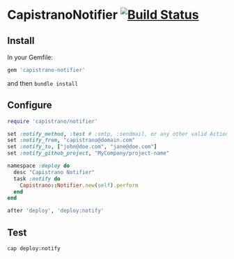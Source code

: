# CapistranoNotifier [![Build Status](https://secure.travis-ci.org/cramerdev/capistrano-notifier.png)](https://secure.travis-ci.org/cramerdev/capistrano-notifier)

## Install

In your Gemfile:

```rb
gem 'capistrano-notifier'
```

and then `bundle install`

## Configure

```rb
require 'capistrano/notifier'

set :notify_method, :test # :smtp, :sendmail, or any other valid ActionMailer delivery method
set :notify_from, "capistrano@domain.com"
set :notify_to, ["john@doe.com", "jane@doe.com"]
set :notify_github_project, "MyCompany/project-name"

namespace :deploy do
  desc "Capistrano Notifier"
  task :notify do
    Capistrano::Notifier.new(self).perform
  end
end

after 'deploy', 'deploy:notify'
```

## Test

```sh
cap deploy:notify
```

